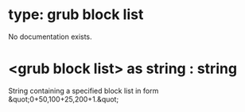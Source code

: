 # type: grub block list

No documentation exists.

# &lt;grub block list&gt; as string : string

String containing a specified block list in form &amp;quot;0+50,100+25,200+1.&amp;quot;
